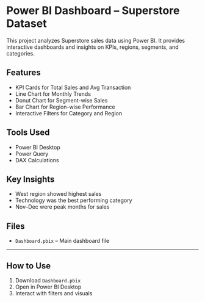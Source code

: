 # Power BI Dashboard – Superstore Dataset

This project analyzes Superstore sales data using Power BI. It provides interactive dashboards and insights on KPIs, regions, segments, and categories.

## Features

- KPI Cards for Total Sales and Avg Transaction
- Line Chart for Monthly Trends
- Donut Chart for Segment-wise Sales
- Bar Chart for Region-wise Performance
- Interactive Filters for Category and Region

## Tools Used
- Power BI Desktop
- Power Query
- DAX Calculations

## Key Insights
- West region showed highest sales
- Technology was the best performing category
- Nov–Dec were peak months for sales

## Files
- `Dashboard.pbix` – Main dashboard file
---

## How to Use
1. Download `Dashboard.pbix`
2. Open in Power BI Desktop
3. Interact with filters and visuals

